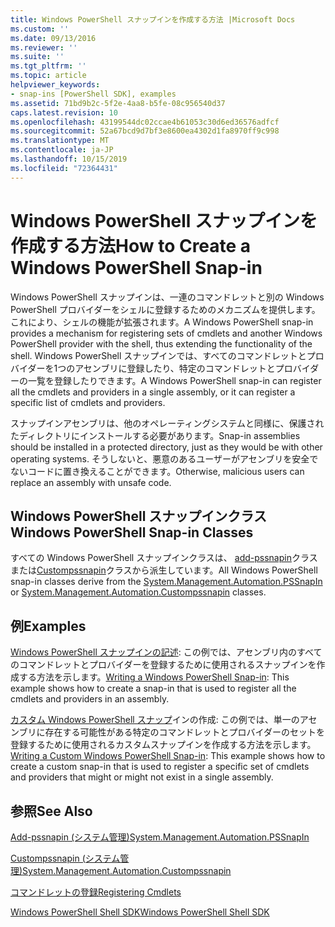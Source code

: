 ```yaml
---
title: Windows PowerShell スナップインを作成する方法 |Microsoft Docs
ms.custom: ''
ms.date: 09/13/2016
ms.reviewer: ''
ms.suite: ''
ms.tgt_pltfrm: ''
ms.topic: article
helpviewer_keywords:
- snap-ins [PowerShell SDK], examples
ms.assetid: 71bd9b2c-5f2e-4aa8-b5fe-08c956540d37
caps.latest.revision: 10
ms.openlocfilehash: 43199544dc02ccae4b61053c30d6ed36576adfcf
ms.sourcegitcommit: 52a67bcd9d7bf3e8600ea4302d1fa8970ff9c998
ms.translationtype: MT
ms.contentlocale: ja-JP
ms.lasthandoff: 10/15/2019
ms.locfileid: "72364431"
---
```

# <a name="how-to-create-a-windows-powershell-snap-in"></a><span data-ttu-id="a4347-102">Windows PowerShell スナップインを作成する方法</span><span class="sxs-lookup"><span data-stu-id="a4347-102">How to Create a Windows PowerShell Snap-in</span></span>

<span data-ttu-id="a4347-103">Windows PowerShell スナップインは、一連のコマンドレットと別の Windows PowerShell プロバイダーをシェルに登録するためのメカニズムを提供します。これにより、シェルの機能が拡張されます。</span><span class="sxs-lookup"><span data-stu-id="a4347-103">A Windows PowerShell snap-in provides a mechanism for registering sets of cmdlets and another Windows PowerShell provider with the shell, thus extending the functionality of the shell.</span></span> <span data-ttu-id="a4347-104">Windows PowerShell スナップインでは、すべてのコマンドレットとプロバイダーを1つのアセンブリに登録したり、特定のコマンドレットとプロバイダーの一覧を登録したりできます。</span><span class="sxs-lookup"><span data-stu-id="a4347-104">A Windows PowerShell snap-in can register all the cmdlets and providers in a single assembly, or it can register a specific list of cmdlets and providers.</span></span>

<span data-ttu-id="a4347-105">スナップインアセンブリは、他のオペレーティングシステムと同様に、保護されたディレクトリにインストールする必要があります。</span><span class="sxs-lookup"><span data-stu-id="a4347-105">Snap-in assemblies should be installed in a protected directory, just as they would be with other operating systems.</span></span> <span data-ttu-id="a4347-106">そうしないと、悪意のあるユーザーがアセンブリを安全でないコードに置き換えることができます。</span><span class="sxs-lookup"><span data-stu-id="a4347-106">Otherwise, malicious users can replace an assembly with unsafe code.</span></span>

## <a name="windows-powershell-snap-in-classes"></a><span data-ttu-id="a4347-107">Windows PowerShell スナップインクラス</span><span class="sxs-lookup"><span data-stu-id="a4347-107">Windows PowerShell Snap-in Classes</span></span>

<span data-ttu-id="a4347-108">すべての Windows PowerShell スナップインクラスは、 [add-pssnapin](/dotnet/api/System.Management.Automation.PSSnapIn)クラスまたは[Custompssnapin](/dotnet/api/System.Management.Automation.CustomPSSnapIn)クラスから派生しています。</span><span class="sxs-lookup"><span data-stu-id="a4347-108">All Windows PowerShell snap-in classes derive from the [System.Management.Automation.PSSnapIn](/dotnet/api/System.Management.Automation.PSSnapIn) or [System.Management.Automation.Custompssnapin](/dotnet/api/System.Management.Automation.CustomPSSnapIn) classes.</span></span>

## <a name="examples"></a><span data-ttu-id="a4347-109">例</span><span class="sxs-lookup"><span data-stu-id="a4347-109">Examples</span></span>

<span data-ttu-id="a4347-110">[Windows PowerShell スナップインの記述](./writing-a-windows-powershell-snap-in.md): この例では、アセンブリ内のすべてのコマンドレットとプロバイダーを登録するために使用されるスナップインを作成する方法を示します。</span><span class="sxs-lookup"><span data-stu-id="a4347-110">[Writing a Windows PowerShell Snap-in](./writing-a-windows-powershell-snap-in.md): This example shows how to create a snap-in that is used to register all the cmdlets and providers in an assembly.</span></span>

<span data-ttu-id="a4347-111">[カスタム Windows PowerShell スナップ](./writing-a-custom-windows-powershell-snap-in.md)インの作成: この例では、単一のアセンブリに存在する可能性がある特定のコマンドレットとプロバイダーのセットを登録するために使用されるカスタムスナップインを作成する方法を示します。</span><span class="sxs-lookup"><span data-stu-id="a4347-111">[Writing a Custom Windows PowerShell Snap-in](./writing-a-custom-windows-powershell-snap-in.md): This example shows how to create a custom snap-in that is used to register a specific set of cmdlets and providers that might or might not exist in a single assembly.</span></span>

## <a name="see-also"></a><span data-ttu-id="a4347-112">参照</span><span class="sxs-lookup"><span data-stu-id="a4347-112">See Also</span></span>

[<span data-ttu-id="a4347-113">Add-pssnapin (システム管理)</span><span class="sxs-lookup"><span data-stu-id="a4347-113">System.Management.Automation.PSSnapIn</span></span>](/dotnet/api/System.Management.Automation.PSSnapIn)

[<span data-ttu-id="a4347-114">Custompssnapin (システム管理)</span><span class="sxs-lookup"><span data-stu-id="a4347-114">System.Management.Automation.Custompssnapin</span></span>](/dotnet/api/System.Management.Automation.CustomPSSnapIn)

[<span data-ttu-id="a4347-115">コマンドレットの登録</span><span class="sxs-lookup"><span data-stu-id="a4347-115">Registering Cmdlets</span></span>](./registering-cmdlets.md)

[<span data-ttu-id="a4347-116">Windows PowerShell Shell SDK</span><span class="sxs-lookup"><span data-stu-id="a4347-116">Windows PowerShell Shell SDK</span></span>](../windows-powershell-reference.md)
